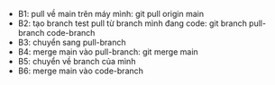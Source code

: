 - B1: pull về main trên máy mình: git pull origin main
- B2: tạo branch test pull từ branch mình đang code: git branch pull-branch code-branch
- B3: chuyển sang pull-branch
- B4: merge main vào pull-branch: git merge main
- B5: chuyển về branch của mình
- B6: merge main vào code-branch
